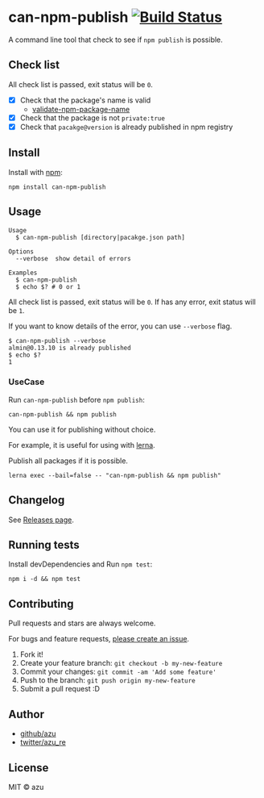 # can-npm-publish [![Build Status](https://travis-ci.org/azu/can-npm-publish.svg?branch=master)](https://travis-ci.org/azu/can-npm-publish)

A command line tool that check to see if `npm publish` is possible.

## Check list

All check list is passed, exit status will be `0`.

- [x] Check that the package's name is valid
    - [validate-npm-package-name](https://github.com/npm/validate-npm-package-name "validate-npm-package-name")
- [x] Check that the package is not `private:true`
- [x] Check that `pacakge@version` is already published in npm registry

## Install

Install with [npm](https://www.npmjs.com/):

    npm install can-npm-publish

## Usage

    Usage
      $ can-npm-publish [directory|pacakge.json path]

    Options
      --verbose  show detail of errors

    Examples
      $ can-npm-publish
      $ echo $? # 0 or 1

All check list is passed, exit status will be `0`.
If has any error, exit status will be `1`.

If you want to know details of the error, you can use `--verbose` flag.

    $ can-npm-publish --verbose
    almin@0.13.10 is already published
    $ echo $?
    1

### UseCase

Run `can-npm-publish` before `npm publish`:

    can-npm-publish && npm publish

You can use it for publishing without choice.

For example, it is useful for using with [lerna](https://github.com/lerna/lerna "lerna").

Publish all packages if it is possible.

    lerna exec --bail=false -- "can-npm-publish && npm publish"

## Changelog

See [Releases page](https://github.com/azu/can-npm-publish/releases).

## Running tests

Install devDependencies and Run `npm test`:

    npm i -d && npm test

## Contributing

Pull requests and stars are always welcome.

For bugs and feature requests, [please create an issue](https://github.com/azu/can-npm-publish/issues).

1. Fork it!
2. Create your feature branch: `git checkout -b my-new-feature`
3. Commit your changes: `git commit -am 'Add some feature'`
4. Push to the branch: `git push origin my-new-feature`
5. Submit a pull request :D

## Author

- [github/azu](https://github.com/azu)
- [twitter/azu_re](https://twitter.com/azu_re)

## License

MIT © azu
